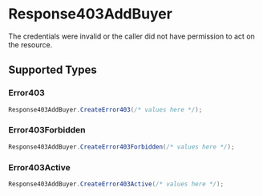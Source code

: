 # Response403AddBuyer

The credentials were invalid or the caller did not have permission to act on the resource.


## Supported Types

### Error403

```csharp
Response403AddBuyer.CreateError403(/* values here */);
```

### Error403Forbidden

```csharp
Response403AddBuyer.CreateError403Forbidden(/* values here */);
```

### Error403Active

```csharp
Response403AddBuyer.CreateError403Active(/* values here */);
```
